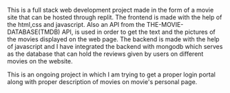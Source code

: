 This is a full stack web development project made in the form of a movie site that can be hosted through replit.
The frontend is made with the help of the html,css and javascript. Also an API from the THE-MOVIE-DATABASE(TMDB) 
API, is used in order to get the text and the pictures of the movies displayed on the web page.
The backend is made with the help of javascript and I have integrated the backend with mongodb which serves as
the database that can hold the reviews given by users on different movies on the website.

This is an ongoing project in which I am trying to get a proper login portal along with proper description of movies
on movie's personal page.
